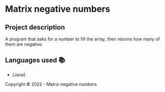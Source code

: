 ﻿<h1>Matrix negative numbers</h1> 

## Project description

<p align="justify">
    A program that asks for a number to fill the array, then returns how many of them are negative.
</p>

## Languages used :books:

- [Java]

Copyright :copyright: 2022 - Matrix negative numbers
